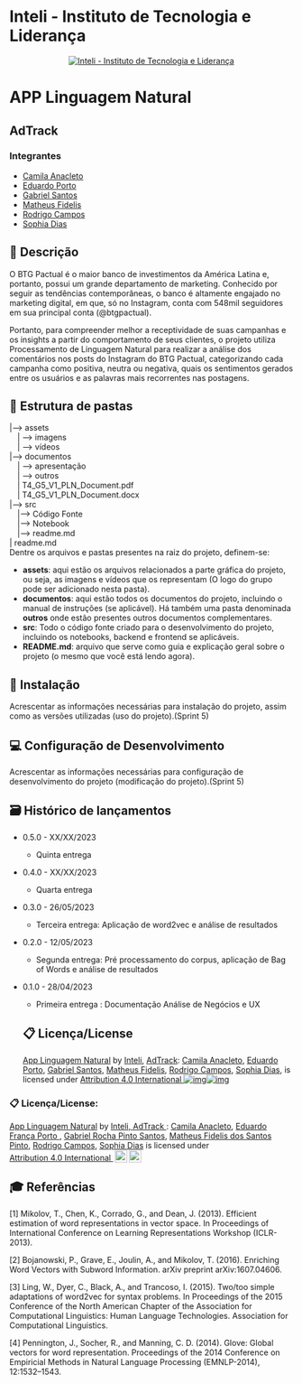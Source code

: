 # Inteli - Instituto de Tecnologia e Liderança
<p align="center">
<a href= "https://www.inteli.edu.br/"><img src="https://s3.amazonaws.com/gupy5/production/companies/26702/career/63484/images/2022-04-28_16-56_logo.png" alt="Inteli - Instituto de Tecnologia e Liderança" border="0"></a>
</p>

# APP Linguagem Natural

## AdTrack

### Integrantes

* [Camila Anacleto](https://www.linkedin.com/in/camilaanacleto/)
* [Eduardo Porto](https://www.linkedin.com/in/eduardo-franca-porto/)
* [Gabriel Santos](https://www.linkedin.com/in/gabriel-rocha-pinto-santos-/)
* [Matheus Fidelis](https://www.linkedin.com/in/matheus-fidelis-dos-santos-pinto-680520232/)
* [Rodrigo Campos](https://www.linkedin.com/in/rodrigo-campos-8b70191ab/)
* [Sophia Dias](https://www.linkedin.com/in/sophia-dias/)

## 📝 Descrição

O BTG Pactual é o maior banco de investimentos da América Latina e, portanto, possui um grande departamento de marketing. Conhecido por seguir as tendências contemporâneas, o banco é altamente engajado no marketing digital, em que, só no Instagram, conta com 548mil seguidores em sua principal conta (@btgpactual).

Portanto, para compreender melhor a receptividade de suas campanhas e os insights a partir do comportamento de seus clientes, o projeto utiliza Processamento de Linguagem Natural para realizar a análise dos comentários nos posts do Instagram do BTG Pactual, categorizando cada campanha como positiva, neutra ou negativa, quais os sentimentos gerados entre os usuários e as palavras mais recorrentes nas postagens.

## 📁 Estrutura de pastas
|--> assets<br>
  &emsp;| --> imagens <br>
  &emsp;| --> vídeos <br>
|--> documentos<br>
  &emsp;| --> apresentação <br>
  &emsp;| --> outros <br>
  &emsp;| T4_G5_V1_PLN_Document.pdf<br>
  &emsp;| T4_G5_V1_PLN_Document.docx<br>
|--> src<br>
  &emsp;|--> Código Fonte<br>
  &emsp;|--> Notebook<br>
  &emsp;|--> readme.md<br>
| readme.md<br>
Dentre os arquivos e pastas presentes na raiz do projeto, definem-se:
- <b>assets</b>: aqui estão os arquivos relacionados a parte gráfica do projeto, ou seja, as imagens e vídeos que os representam (O logo do grupo pode ser adicionado nesta pasta).
- <b>documentos</b>: aqui estão todos os documentos do projeto, incluindo o manual de instruções (se aplicável). Há também uma pasta denominada <b>outros</b> onde estão presentes outros documentos complementares.
- <b>src</b>: Todo o código fonte criado para o desenvolvimento do projeto, incluindo os notebooks, backend e frontend se aplicáveis.
- <b>README.md</b>: arquivo que serve como guia e explicação geral sobre o projeto (o mesmo que você está lendo agora).

## 🔧 Instalação
Acrescentar as informações necessárias para instalação do projeto, assim como as versões utilizadas (uso do projeto).(Sprint 5)
## 💻 Configuração de Desenvolvimento
Acrescentar as informações necessárias para configuração de desenvolvimento do projeto (modificação do projeto).(Sprint 5)

## 🗃 Histórico de lançamentos

* 0.5.0 - XX/XX/2023

  * Quinta entrega
* 0.4.0 - XX/XX/2023

  * Quarta entrega
* 0.3.0 - 26/05/2023

  * Terceira entrega: Aplicação de word2vec e análise de resultados
* 0.2.0 - 12/05/2023

  * Segunda entrega: Pré processamento do corpus, aplicação de Bag of Words e análise de resultados
* 0.1.0 - 28/04/2023

  * Primeira entrega : Documentação Análise de Negócios e UX

  ## 📋 Licença/License

  [App Linguagem Natural](https://github.com/2023M6T4-Inteli) by [Inteli](https://github.com/InteliProjects), [AdTrack](https://github.com/2023M6T4-Inteli/Projeto4): [Camila Anacleto](https://www.linkedin.com/in/camilaanacleto/), [Eduardo Porto](https://www.linkedin.com/in/eduardo-franca-porto/), [Gabriel Santos](https://www.linkedin.com/in/gabriel-rocha-pinto-santos-/), [Matheus Fidelis](https://www.linkedin.com/in/matheus-fidelis-dos-santos-pinto-680520232/), [Rodrigo Campos](https://www.linkedin.com/in/rodrigo-campos-8b70191ab/), [Sophia Dias](https://www.linkedin.com/in/sophia-dias/), is licensed under [Attribution 4.0 International ![img](https://camo.githubusercontent.com/1a819dc52a60fb1daae7b17f4ce51131923ff7c4970bcd903f6695c39e5eeb35/68747470733a2f2f6d6972726f72732e6372656174697665636f6d6d6f6e732e6f72672f70726573736b69742f69636f6e732f63632e7376673f7265663d63686f6f7365722d7631)![img](https://camo.githubusercontent.com/ca96f66b8705f448357dec2aa378feae12b9300dacb3cc1ee5a91cb745044f41/68747470733a2f2f6d6972726f72732e6372656174697665636f6d6d6f6e732e6f72672f70726573736b69742f69636f6e732f62792e7376673f7265663d63686f6f7365722d7631)](http://creativecommons.org/licenses/by/4.0/?ref=chooser-v1)



### 📋 Licença/License:

<p xmlns:cc="http://creativecommons.org/ns#" xmlns:dct="http://purl.org/dc/terms/"><a property="dct:title" rel="cc:attributionURL" href="https://github.com/2023M6T4-Inteli">App Linguagem Natural</a> by <a rel="cc:attributionURL dct:creator" property="cc:attributionName"href="https://github.com/InteliProjects/.github/blob/main/profile/README.md">Inteli, <a href="https://github.com/2023M6T4-Inteli/Projeto4">AdTrack </a>: <a href="https://www.linkedin.com/in/camilaanacleto/">Camila Anacleto</a>, <a href="https://www.linkedin.com/in/eduardo-franca-porto/">Eduardo França Porto </a>, <a href="https://www.linkedin.com/in/gabriel-rocha-pinto-santos-/">Gabriel Rocha Pinto Santos</a>, <a href="https://www.linkedin.com/in/matheus-fidelis-680520232/">Matheus Fidelis dos Santos Pinto</a>, <a href="https://www.linkedin.com/in/rodrigo-campos-8b70191ab/">Rodrigo Campos</a>, <a href="https://www.linkedin.com/in/sophia-dias/">Sophia Dias</a> is licensed under <a href="http://creativecommons.org/licenses/by/4.0/?ref=chooser-v1" target="_blank" rel="license noopener noreferrer" style="display:inline-block;">Attribution 4.0 International <img style="height:22px!important;margin-left:3px;vertical-align:text-bottom;" src="https://mirrors.creativecommons.org/presskit/icons/cc.svg?ref=chooser-v1"><img style="height:22px!important;margin-left:3px;vertical-align:text-bottom;" src="https://mirrors.creativecommons.org/presskit/icons/by.svg?ref=chooser-v1"></a></p>


## 🎓 Referências
[1] Mikolov, T., Chen, K., Corrado, G., and Dean, J. (2013). Efficient estimation of word representations in vector space. In Proceedings of International Conference on Learning Representations Workshop (ICLR-2013).

[2] Bojanowski, P., Grave, E., Joulin, A., and Mikolov, T. (2016). Enriching Word Vectors with Subword Information. arXiv preprint arXiv:1607.04606.

[3] Ling, W., Dyer, C., Black, A., and Trancoso, I. (2015). Two/too simple adaptations of word2vec for syntax problems. In Proceedings of the 2015 Conference of the North American Chapter of the Association for Computational Linguistics: Human Language Technologies. Association for Computational Linguistics.

[4] Pennington, J., Socher, R., and Manning, C. D. (2014). Glove: Global vectors for word representation. Proceedings of the 2014 Conference on Empiricial Methods in Natural Language Processing (EMNLP-2014), 12:1532–1543.

